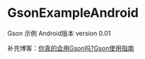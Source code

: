 # GsonExampleAndroid
Gson 示例  Android版本  version 0.01

补充博客：[你真的会用Gson吗?Gson使用指南](http://www.jianshu.com/p/e740196225a4)


